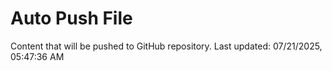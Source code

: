 # Auto Push File

Content that will be pushed to GitHub repository.
Last updated: 07/21/2025, 05:47:36 AM